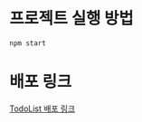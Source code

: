 # 프로젝트 실행 방법
```
npm start
```

# 배포 링크
[TodoList 배포 링크](https://wanted-pre-onboarding-frontend-seven-smoky.vercel.app)
